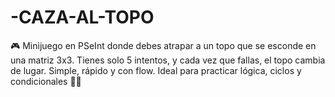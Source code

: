 # -CAZA-AL-TOPO
🎮 Minijuego en PSeInt donde debes atrapar a un topo que se esconde en una matriz 3x3. Tienes solo 5 intentos, y cada vez que fallas, el topo cambia de lugar. Simple, rápido y con flow. Ideal para practicar lógica, ciclos y condicionales 🐹💥
